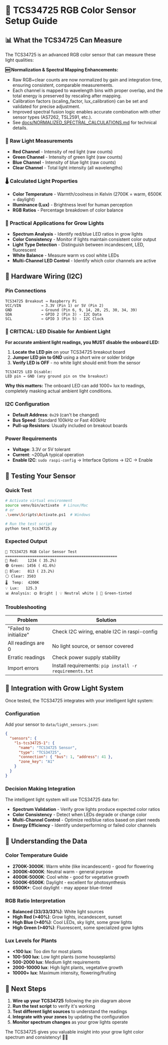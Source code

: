 # 🌈 TCS34725 RGB Color Sensor Setup Guide

## 📊 What the TCS34725 Can Measure

The TCS34725 is an advanced RGB color sensor that can measure these light qualities:

**🆕 Normalization & Spectral Mapping Enhancements:**
- Raw RGB+clear counts are now normalized by gain and integration time, ensuring consistent, comparable measurements.
- Each channel is mapped to wavelength bins with proper overlap, and the total energy is preserved by rescaling after mapping.
- Calibration factors (scaling_factor, lux_calibration) can be set and validated for precise adjustment.
- Improved spectral fusion logic enables accurate combination with other sensor types (AS7262, TSL2591, etc.).
- See [docs/NORMALIZED_SPECTRAL_CALCULATIONS.md](NORMALIZED_SPECTRAL_CALCULATIONS.md) for technical details.

### 🔬 **Raw Light Measurements**
- **Red Channel** - Intensity of red light (raw counts)
- **Green Channel** - Intensity of green light (raw counts)  
- **Blue Channel** - Intensity of blue light (raw counts)
- **Clear Channel** - Total light intensity (all wavelengths)

### 🌡️ **Calculated Light Properties**
- **Color Temperature** - Warmth/coolness in Kelvin (2700K = warm, 6500K = daylight)
- **Illuminance (Lux)** - Brightness level for human perception
- **RGB Ratios** - Percentage breakdown of color balance

### 🎨 **Practical Applications for Grow Lights**
- **Spectrum Analysis** - Identify red/blue LED ratios in grow lights
- **Color Consistency** - Monitor if lights maintain consistent color output
- **Light Type Detection** - Distinguish between incandescent, LED, fluorescent
- **White Balance** - Measure warm vs cool white LEDs
- **Multi-Channel LED Control** - Identify which color channels are active

## 🔌 Hardware Wiring (I2C)

### **Pin Connections**
```
TCS34725 Breakout → Raspberry Pi
VCC/VIN         → 3.3V (Pin 1) or 5V (Pin 2)
GND             → Ground (Pin 6, 9, 14, 20, 25, 30, 34, 39)
SDA             → GPIO 2 (Pin 3) - I2C Data
SCL             → GPIO 3 (Pin 5) - I2C Clock
```

### **🚨 CRITICAL: LED Disable for Ambient Light**
**For accurate ambient light readings, you MUST disable the onboard LED:**

1. **Locate the LED pin** on your TCS34725 breakout board
2. **Jumper LED pin to GND** using a short wire or solder bridge
3. **Verify LED is OFF** - no white light should emit from the sensor

```
TCS34725 LED Disable:
LED pin → GND (any ground pin on the breakout)
```

**Why this matters:** The onboard LED can add 1000+ lux to readings, completely masking actual ambient light conditions.

### **I2C Configuration**
- **Default Address**: `0x29` (can't be changed)
- **Bus Speed**: Standard 100kHz or Fast 400kHz
- **Pull-up Resistors**: Usually included on breakout boards

### **Power Requirements**
- **Voltage**: 3.3V or 5V tolerant
- **Current**: ~200µA typical operation
- **Enable I2C**: `sudo raspi-config` → Interface Options → I2C → Enable

## 🧪 Testing Your Sensor

### **Quick Test**
```bash
# Activate virtual environment
source venv/bin/activate  # Linux/Mac
# or
.\venv\Scripts\Activate.ps1  # Windows

# Run the test script
python test_tcs34725.py
```

### **Expected Output**
```
🌈 TCS34725 RGB Color Sensor Test
==================================================
🔴 Red:    1234 ( 35.2%)
🟢 Green: 1456 ( 41.6%) 
🔵 Blue:   813 ( 23.2%)
⚪ Clear: 3503
🌡️  Temp:  4200K
💡 Lux:   125.3
📊 Analysis: 🌞 Bright | 💡 Neutral white | 🎨 Green-tinted
```

### **Troubleshooting**
| Problem | Solution |
|---------|----------|
| "Failed to initialize" | Check I2C wiring, enable I2C in raspi-config |
| All readings are 0 | No light source, or sensor covered |
| Erratic readings | Check power supply stability |
| Import errors | Install requirements: `pip install -r requirements.txt` |

## 🌱 Integration with Grow Light System

Once tested, the TCS34725 integrates with your intelligent light system:

### **Configuration**
Add your sensor to `data/light_sensors.json`:
```json
{
  "sensors": {
    "ls-tcs34725-1": {
      "name": "TCS34725 Sensor",
      "type": "TCS34725",
      "connection": { "bus": 1, "address": 41 },
      "zone_key": "A1"
    }
  }
}
```

### **Decision Making Integration**
The intelligent light system will use TCS34725 data for:
- **Spectrum Validation** - Verify grow lights produce expected color ratios
- **Color Consistency** - Detect when LEDs degrade or change color
- **Multi-Channel Control** - Optimize red/blue ratios based on plant needs
- **Energy Efficiency** - Identify underperforming or failed color channels

## 🔬 Understanding the Data

### **Color Temperature Guide**
- **2700K-3000K**: Warm white (like incandescent) - good for flowering
- **3000K-4000K**: Neutral warm - general purpose
- **4000K-5000K**: Cool white - good for vegetative growth  
- **5000K-6500K**: Daylight - excellent for photosynthesis
- **6500K+**: Cool daylight - may appear blue-tinted

### **RGB Ratio Interpretation**
- **Balanced (33/33/33%)**: White light sources
- **High Red (>40%)**: Grow lights, incandescent, sunset
- **High Blue (>40%)**: Cool LEDs, sky light, some grow lights
- **High Green (>40%)**: Fluorescent, some specialized grow lights

### **Lux Levels for Plants**
- **<100 lux**: Too dim for most plants
- **100-500 lux**: Low light plants (some houseplants)
- **500-2000 lux**: Medium light requirements
- **2000-10000 lux**: High light plants, vegetative growth
- **10000+ lux**: Maximum intensity, flowering/fruiting

## 🚀 Next Steps

1. **Wire up your TCS34725** following the pin diagram above
2. **Run the test script** to verify it's working
3. **Test different light sources** to understand the readings
4. **Integrate with your zones** by updating the configuration
5. **Monitor spectrum changes** as your grow lights operate

The TCS34725 gives you valuable insight into your grow light color spectrum and consistency! 🌈🌱